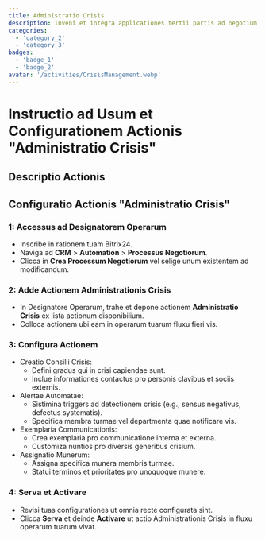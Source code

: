 ```yaml
---
title: Administratio Crisis
description: Inveni et integra applicationes tertii partis ad negotium tuum amplificandum.
categories: 
  - 'category_2'
  - 'category_3'
badges: 
  - 'badge_1'
  - 'badge_2'
avatar: '/activities/CrisisManagement.webp'
---
```

# Instructio ad Usum et Configurationem Actionis "Administratio Crisis"

## Descriptio Actionis

## **Configuratio Actionis "Administratio Crisis"**

### 1: Accessus ad Designatorem Operarum
- Inscribe in rationem tuam Bitrix24.
- Naviga ad **CRM** > **Automation** > **Processus Negotiorum**.
- Clicca in **Crea Processum Negotiorum** vel selige unum existentem ad modificandum.

### 2: Adde Actionem Administrationis Crisis
- In Designatore Operarum, trahe et depone actionem **Administratio Crisis** ex lista actionum disponibilium.
- Colloca actionem ubi eam in operarum tuarum fluxu fieri vis.

### 3: Configura Actionem
- Creatio Consilii Crisis:
  - Defini gradus qui in crisi capiendae sunt.
  - Inclue informationes contactus pro personis clavibus et sociis externis.
- Alertae Automatae:
  - Sistimina triggers ad detectionem crisis (e.g., sensus negativus, defectus systematis).
  - Specifica membra turmae vel departmenta quae notificare vis.
- Exemplaria Communicationis:
  - Crea exemplaria pro communicatione interna et externa.
  - Customiza nuntios pro diversis generibus crisium.
- Assignatio Munerum:
  - Assigna specifica munera membris turmae.
  - Statui terminos et prioritates pro unoquoque munere.

### 4: Serva et Activare
- Revisi tuas configurationes ut omnia recte configurata sint.
- Clicca **Serva** et deinde **Activare** ut actio Administrationis Crisis in fluxu operarum tuarum vivat.